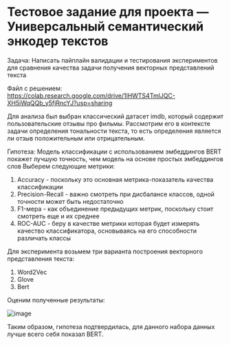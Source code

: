 # Тестовое задание для проекта  — Универсальный семантический энкодер текстов
Задача: Написать пайплайн валидации и тестирования экспериментов для сравнения качества задачи получения векторных представлений текста

Файл с решением: https://colab.research.google.com/drive/1lHWTS4TmlJQC-XH5iWqQQb_y5fjRncYJ?usp=sharing

Для анализа был выбран классический датасет imdb, который содержит пользовательские отзывы про фильмы. Рассмотрим его в контексте задачи определения тональности текста, то есть определения является ли отзыв положительным или отрицательным.

Гипотеза: Модель классификации с использованием эмбеддингов BERT покажет лучшую точность, чем модель на основе простых эмбеддингов слов
Выберем следующие метрики: 
1) Accuracy - поскольку это основная метрика-показатель качества классификации
2) Precision-Recall - важно смотреть при дисбалансе классов, одной точности может быть недостаточно
3) F1-мера - как объединение предыдущих метрик, поскольку стоит смотреть еще и их среднее
4) ROC-AUC - беру в качестве метрики которая будет измерять качество классификатора, основываясь на его способности различать классы

Для эксперимента возьмем три варианта построения векторного представления текста:
1) Word2Vec
2) Glove
3) Bert

Оценим полученные результаты:

![image](https://github.com/NastiaSmirnova/test_task/assets/47783751/b8051608-1807-4010-bda0-edfcb4b6e597)

Таким образом, гипотеза подтвердилась, для данного набора данных лучше всего себя показал BERT.
